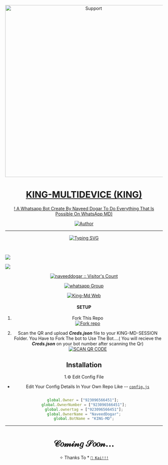 </p>
<p align="center">
  <a href="https://chat.whatsapp.com/JIJplkiYyrFE4dyFGade43">
    <img alt=Support height="550" src="https://telegra.ph/file/9f8f9cc205e35e71f5ab8.jpg"> 
    </p>
<h1 align="center"> KING-MULTIDEVICE (KING)
</h1>
<p align="center"> 
 ! A Whatsapp Bot Create By Naveed Dogar To Do Everything That Is Possible On WhatsApp MD)
 
  </a>
</p>
<p align="center">
<a href="https://github.com/naveeddogar"><img title="Author" src="https://img.shields.io/badge/KING-MD-black?style=for-the-badge&logo=whatsapp"></a>
<p/>


---

  
  <div align="center">
<a href="https://git.io/typing-svg"><img src="https://readme-typing-svg.demolab.com?font=Black+Ops+One&size=120&pause=1000&color=1BFFDBSS&center=true&width=990&height=200&lines=KING-MD ;BY+NAVEED; COMING+SOON...;" alt="Typing SVG" /></a>
  </p>
  <br>

</p>


   <p align="left">
  <a href="https://github.com/naveeddogar/KING-MD/fork">
    <img src="https://img.shields.io/github/forks/naveeddogar/KING-MD?label=Fork&style=social">
  <p align="left"> 
  <a href="https://github.com/naveeddogar/KING-MD/stargazers">
    <img src="https://img.shields.io/github/stars/naveeddogar/KING-MD?style=social">
      
  
 

</p>
<p align="center"><img src="https://profile-counter.glitch.me/{naveeddogar}/count.svg" alt="naveeddogar :: Visitor's Count" /></p>
<p align="center">
 <a href="https://chat.whatsapp.com/JIJplkiYyrFE4dyFGade43" target="_blank">
    <img alt="whatsapp Group" src="https://img.shields.io/badge/ Whatsapp Support Group -25D366?style=for-the-badge&logo=whatsapp&logoColor=white" />
  </a>
</p>


<a href='https://king-md-web.vercel.app/' target="_blank"><img alt='King-Md Web' src='https://img.shields.io/badge/King MD Web-100000?style=for-the-badge&logo=scan&logoColor=green&labelColor=white&color=red'/></a>



#### SETUP

1. Fork This Repo
    <br>
<a href='https://github.com/naveeddogar/KING-MD/fork' target="_blank"><img alt='Fork repo' src='https://img.shields.io/badge/Fork This Repo-100000?style=for-the-badge&logo=scan&logoColor=green&labelColor=white&color=black'/></a>

2. Scan the QR and upload ***Creds.json*** file to your KING-MD-SESSION Folder. You Have to Fork The bot to Use The Bot....( You will recieve the ***Creds.json*** on your bot number after scanning the Qr)
    <br>
<a href='https://replit.com/naveeddogar/KING-MD?v=1' target="_blank"><img alt='SCAN QR CODE' src='https://img.shields.io/badge/Scan_qr_Code-100000?style=for-the-badge&logo=scan&logoColor=white&labelColor=black&color=black'/></a>


## Installation 

1.⚙️  Edit Config File 


- Edit Your Config Details In Your Own Repo Like -- [`config.js`](https://github.com/naveeddogar/KING-MD/blob/main/config.js)
```js

global.Owner = ["923096566451"]; 
global.OwnerNumber = ["923096566451"];
global.ownertag = ["923096566451"];
global.OwnerName = "NaveedDogar";
global.BotName = "KING-MD";

```

---
# 𝒞𝑜𝓂𝒾𝓃𝑔 𝒮𝑜𝑜𝓃...


✧ Thanks To * [`🍧 Kai!!!`](https://github.com/kai0071)
